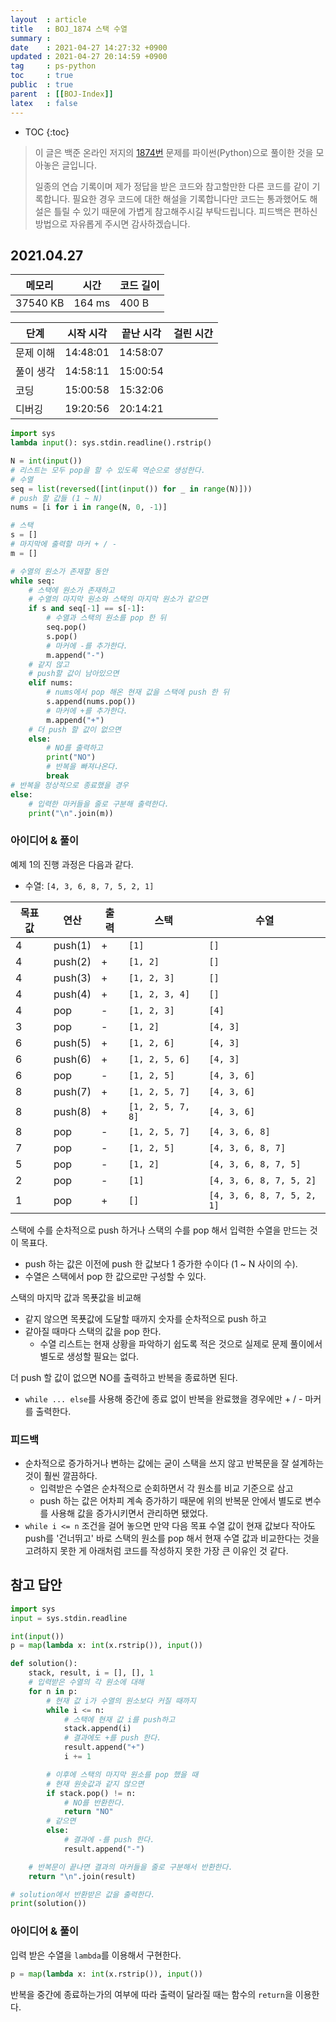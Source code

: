 ```yaml
---
layout  : article
title   : BOJ_1874 스택 수열
summary : 
date    : 2021-04-27 14:27:32 +0900
updated : 2021-04-27 20:14:59 +0900
tag     : ps-python
toc     : true
public  : true
parent  : [[BOJ-Index]]
latex   : false
---
```

* TOC
{:toc}

> 이 글은 백준 온라인 저지의 [1874번](https://www.acmicpc.net/problem/1874) 문제를 파이썬(Python)으로 풀이한 것을 모아놓은 글입니다.
>
> 일종의 연습 기록이며 제가 정답을 받은 코드와 참고할만한 다른 코드를 같이 기록합니다. 필요한 경우 코드에 대한 해설을 기록합니다만 코드는 통과했어도 해설은 틀릴 수 있기 때문에 가볍게 참고해주시길 부탁드립니다. 피드백은 편하신 방법으로 자유롭게 주시면 감사하겠습니다.

## 2021.04.27

| 메모리    | 시간   | 코드 길이 |
| --------- | -----  | --------- |
| 37540 KB  | 164 ms | 400 B     |

| 단계      | 시작 시각 | 끝난 시각 | 걸린 시간 |
| --------- | --------- | --------- | --------- |
| 문제 이해 | 14:48:01  | 14:58:07  |           |
| 풀이 생각 | 14:58:11  | 15:00:54  |           |
| 코딩      | 15:00:58  | 15:32:06  |           |
| 디버깅    | 19:20:56  | 20:14:21  |           |

```python
import sys
lambda input(): sys.stdin.readline().rstrip()

N = int(input())
# 리스트는 모두 pop을 할 수 있도록 역순으로 생성한다.
# 수열
seq = list(reversed([int(input()) for _ in range(N)]))
# push 할 값들 (1 ~ N)
nums = [i for i in range(N, 0, -1)]

# 스택
s = []
# 마지막에 출력할 마커 + / -
m = []

# 수열의 원소가 존재할 동안
while seq:
    # 스택에 원소가 존재하고
    # 수열의 마지막 원소와 스택의 마지막 원소가 같으면
    if s and seq[-1] == s[-1]:
        # 수열과 스택의 원소를 pop 한 뒤
        seq.pop()
        s.pop()
        # 마커에 -를 추가한다.
        m.append("-")
    # 같지 않고
    # push할 값이 남아있으면
    elif nums: 
        # nums에서 pop 해온 현재 값을 스택에 push 한 뒤
        s.append(nums.pop())
        # 마커에 +를 추가한다.
        m.append("+")
    # 더 push 할 값이 없으면
    else:
        # NO를 출력하고
        print("NO")
        # 반복을 빠져나온다.
        break
# 반복을 정상적으로 종료했을 경우
else:
    # 입력한 마커들을 줄로 구분해 출력한다.
    print("\n".join(m))
```

### 아이디어 & 풀이

예제 1의 진행 과정은 다음과 같다.

* 수열:  `[4, 3, 6, 8, 7, 5, 2, 1]`

|목표 값| 연산 | 출력 | 스택 | 수열 |
| --- | --- | --- | --- | --- |
| 4 | push(1) | + |`[1]` | `[]` |
| 4 | push(2) | + |`[1, 2]` | `[]` |
| 4 | push(3) | + | `[1, 2, 3]` | `[]` |
| 4 | push(4) | + | `[1, 2, 3, 4]` | `[]` |
| 4 | pop | - | `[1, 2, 3]` | `[4]`|
| 3 | pop | - | `[1, 2]` | `[4, 3]`|
| 6 | push(5) | + | `[1, 2, 6]` |  `[4, 3]` |
| 6 | push(6) | + | `[1, 2, 5, 6]` | `[4, 3]` |
| 6 | pop | - | `[1, 2, 5]` | `[4, 3, 6]` |
| 8 | push(7) | + | `[1, 2, 5, 7]` | `[4, 3, 6]` |
| 8 | push(8) | + | `[1, 2, 5, 7, 8]` | `[4, 3, 6]` |
| 8 | pop  | - | `[1, 2, 5, 7]` | `[4, 3, 6, 8]` |
| 7 | pop  | - | `[1, 2, 5]` | `[4, 3, 6, 8, 7]` |
| 5 | pop  | - | `[1, 2]` | `[4, 3, 6, 8, 7, 5]` |
| 2 | pop  | - | `[1]` | `[4, 3, 6, 8, 7, 5, 2]` |
| 1 | pop | + |`[]` |  `[4, 3, 6, 8, 7, 5, 2, 1]`|

스택에 수를 순차적으로 push 하거나 스택의 수를 pop 해서 입력한 수열을 만드는 것이 목표다.

* push 하는 값은 이전에 push 한 값보다 1 증가한 수이다 (1 ~ N 사이의 수).
* 수열은 스택에서 pop 한 값으로만 구성할 수 있다.

스택의 마지막 값과 목푯값을 비교해

* 같지 않으면 목푯값에 도달할 때까지 숫자를 순차적으로 push 하고
* 같아질 때마다 스택의 값을 pop 한다.
    * 수열 리스트는 현재 상황을 파악하기 쉽도록 적은 것으로 실제로 문제 풀이에서 별도로 생성할 필요는 없다.

더 push 할 값이 없으면 NO를 출력하고 반복을 종료하면 된다.

* `while ... else`를 사용해 중간에 종료 없이 반복을 완료했을 경우에만 + / - 마커를 출력한다.

### 피드백

* 순차적으로 증가하거나 변하는 값에는 굳이 스택을 쓰지 않고 반복문을 잘 설계하는 것이 훨씬 깔끔하다.
    * 입력받은 수열은 순차적으로 순회하면서 각 원소를 비교 기준으로 삼고
    * push 하는 값은 어차피 계속 증가하기 때문에 위의 반복문 안에서 별도로 변수를 사용해 값을 증가시키면서 관리하면 됐었다.
* `while i <= n` 조건을 걸어 놓으면 만약 다음 목표 수열 값이 현재 값보다 작아도 push를 '건너뛰고' 바로 스택의 원소를 pop 해서 현재 수열 값과 비교한다는 것을 고려하지 못한 게 아래처럼 코드를 작성하지 못한 가장 큰 이유인 것 같다.

## 참고 답안

```python
import sys
input = sys.stdin.readline

int(input())
p = map(lambda x: int(x.rstrip()), input())

def solution():
    stack, result, i = [], [], 1
    # 입력받은 수열의 각 원소에 대해
    for n in p:
        # 현재 값 i가 수열의 원소보다 커질 때까지
        while i <= n:
            # 스택에 현재 값 i를 push하고
            stack.append(i)
            # 결과에도 +를 push 한다.
            result.append("+")
            i += 1

        # 이후에 스택의 마지막 원소를 pop 했을 때
        # 현재 원솟값과 같지 않으면
        if stack.pop() != n:
            # NO를 반환한다.
            return "NO"
        # 같으면
        else:
            # 결과에 -를 push 한다.
            result.append("-")

    # 반복문이 끝나면 결과의 마커들을 줄로 구분해서 반환한다.
    return "\n".join(result)

# solution에서 반환받은 값을 출력한다.
print(solution())
```

### 아이디어 & 풀이

입력 받은 수열을 `lambda`를 이용해서 구현한다.

```python
p = map(lambda x: int(x.rstrip()), input())
```

반복을 중간에 종료하는가의 여부에 따라 출력이 달라질 때는 함수의 `return`을 이용한다.
